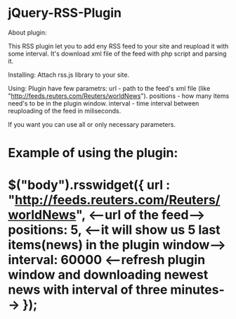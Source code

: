 jQuery-RSS-Plugin
=================

About plugin:

This RSS plugin let you to add eny RSS feed to your site and reupload it with some interval.
It's download xml file of the feed with php script and parsing it.


Installing:
Attach rss.js library to your site.

Using:
Plugin have few parametrs:
  url - path to the feed's xml file (like "http://feeds.reuters.com/Reuters/worldNews").
  positions - how many items need's to be in the plugin window.
  interval - time interval between reuploading of the feed in miliseconds.
  
If you want you can use all or only necessary parameters.

Example of using the plugin:
=====================================
$("body").rsswidget({
    url : "http://feeds.reuters.com/Reuters/worldNews", <--url of the feed-->
    positions: 5,    <--it will show us 5 last items(news) in the plugin window-->
    interval: 60000  <--refresh plugin window and downloading newest news with interval of three minutes-->
});
=====================================

